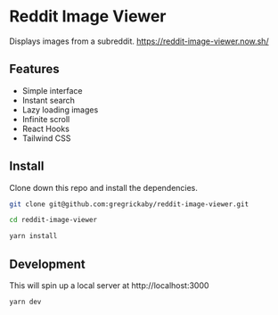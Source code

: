 # Reddit Image Viewer

Displays images from a subreddit. https://reddit-image-viewer.now.sh/

## Features

- Simple interface
- Instant search
- Lazy loading images
- Infinite scroll
- React Hooks
- Tailwind CSS

## Install

Clone down this repo and install the dependencies.

```bash
git clone git@github.com:gregrickaby/reddit-image-viewer.git
```

```bash
cd reddit-image-viewer
```

```bash
yarn install
```

## Development

This will spin up a local server at http://localhost:3000

```bash
yarn dev
```
